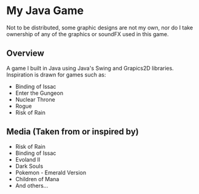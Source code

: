 # My Java Game
Not to be distributed, some graphic designs are not my own, nor do I take ownership of any of the graphics or soundFX used in this game.
## Overview
A game I built in Java using Java's Swing and Grapics2D libraries.
Inspiration is drawn for games such as:
* Binding of Issac
* Enter the Gungeon
* Nuclear Throne
* Rogue
* Risk of Rain

## Media (Taken from or inspired by)
* Risk of Rain
* Binding of Issac
* Evoland II
* Dark Souls
* Pokemon - Emerald Version
* Children of Mana
* And others...
